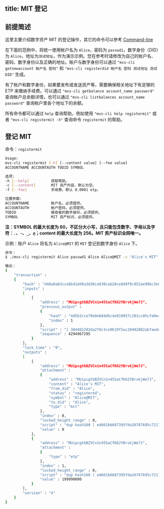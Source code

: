 title: MIT 登记
---

## 前提简述
这里主要介绍数字资产 MIT 的登记操作，其它的命令可以参考 [Command-line](/zh-cn/docs/command-line.html)

在下面的范例中，将统一使用帐户名为 `Alice`，密码为 `passwd1`，数字身份（DID）为 `Alice`，地址为`测试地址`，作为演示示例。您在参考时请修改为自己的帐户名、密码、数字身份以及正确的地址。账户与数字身份可以通过 `"mvs-cli getnewaccount 帐户名 密码"` 和 `"mvs-cli registerdid 帐户名 密码 测试地址 测试DID"` 生成。

有了帐户和数字身份，如果要发布或发送资产等，需要确保相关地址下有足够的 ETP 来缴纳手续费。可以通过 `"mvs-cli getbalance account_name password"` 查询帐户总余额详情，也可以通过 `"mvs-cli listbalances account_name password"` 查询帐户里各个地址下的余额。

所有命令都可以通过 `help` 查询帮助，例如使用 `"mvs-cli help registermit"` 或者 `"mvs-cli registermit -h"` 查询命令 `registermit` 的帮助。

## 登记 MIT
命令：`registermit`

```bash
Usage:
mvs-cli registermit [-h] [--content value] [--fee value]          
ACCOUNTNAME ACCOUNTAUTH TODID SYMBOL     

选项:
-h [--help]          获取帮助。
-c [--content]       MIT 资产内容，默认为空。
-f [--fee]           手续费，默认 0.0001 etp。

位置参数:
ACCOUNTNAME          帐户名，必须提供。
ACCOUNTAUTH          帐户密码，必须提供。
TODID                接收者的数字身份，必须提供。
SYMBOL               MIT 资产标识，必须提供。
```
**注：SYMBOL 的最大长度为 60，不区分大小写，且只能包含数字、字母以及字符：`.`、`-`、`_`、`@`；content 的最大长度为 256。MIT 资产标识全网唯一。**

示例：账户 `Alice` 将名为 `Alice@MIT` 的 `MIT` 登记到数字身份 `Alice` 下。
```bash
命令：
$ ./mvs-cli registermit Alice passwd1 Alice Alice@MIT -c "Alice's MIT"

输出：
{
	"transaction" : 
	{
		"hash" : "d48a0a03cce8b41dd9a3d38ca930cab20ce849f9c952ae996c3e82d5d8b18c8f",
		"inputs" : 
		[
			{
				"address" : "MUipcgtbBZVCn1n45SaCfK62YBrvkjWe7J",
				"previous_output" : 
				{
					"hash" : "4d5b2cce79e0e684dbc4e910957c201cc05cfe0e4495ab9ae527c29b9c74b6af",
					"index" : 1
				},
				"script" : "[ 304402202da2f8c3ce9619f5ac20402082ab7ae4d3437ea200c36994eccf5f99e008bb89022015e4c79eb7ee23fb19bca8427ca656fd64f65457fe38dac9eb569420b5375acd01 ] [ 025ba481942947bd28613ac58a4ce7fae897e14ef113aca8b4dd76cd0fa2de0558 ]",
				"sequence" : 4294967295
			}
		],
		"lock_time" : "0",
		"outputs" : 
		[
			{
				"address" : "MUipcgtbBZVCn1n45SaCfK62YBrvkjWe7J",
				"attachment" : 
				{
					"address" : "MUipcgtbBZVCn1n45SaCfK62YBrvkjWe7J",
					"content" : "Alice's MIT",
					"from_did" : "Alice",
					"status" : "registered",
					"symbol" : "Alice@MIT",
					"to_did" : "Alice",
					"type" : "mit"
				},
				"index" : 0,
				"locked_height_range" : 0,
				"script" : "dup hash160 [ e4661b6687395fda26767695c7217fd5b2c4707f ] equalverify checksig",
				"value" : 0
			},
			{
				"address" : "MUipcgtbBZVCn1n45SaCfK62YBrvkjWe7J",
				"attachment" : 
				{
					"type" : "etp"
				},
				"index" : 1,
				"locked_height_range" : 0,
				"script" : "dup hash160 [ e4661b6687395fda26767695c7217fd5b2c4707f ] equalverify checksig",
				"value" : 199990000
			}
		],
		"version" : "4"
	}
}
```
